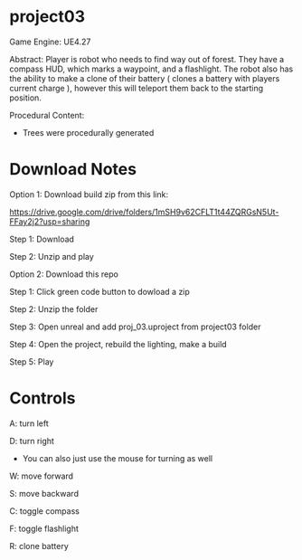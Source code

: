 # project03
Game Engine: UE4.27

Abstract: Player is robot who needs to find way out of forest. They have a compass HUD, which marks a waypoint, and a flashlight. 
The robot also has the ability to make a clone of their battery ( clones a battery with players current charge ), however this will teleport them back to the starting position.

Procedural Content: 
- Trees were procedurally generated

# Download Notes
 Option 1: Download build zip from this link: 
 
https://drive.google.com/drive/folders/1mSH9v62CFLT1t44ZQRGsN5Ut-FFay2j2?usp=sharing
 
 Step 1: Download
 
 
 Step 2: Unzip and play
 
 
 Option 2: Download this repo
 
 Step 1: Click green code button to dowload a zip
 
 Step 2: Unzip the folder
 
 Step 3: Open unreal and add proj_03.uproject from project03 folder
 
 Step 4: Open the project, rebuild the lighting, make a build
 
 Step 5: Play
 
 
# Controls 
A: turn left

D: turn right 

* You can also just use the mouse for turning as well

W: move forward

S: move backward

C: toggle compass

F: toggle flashlight 

R: clone battery


